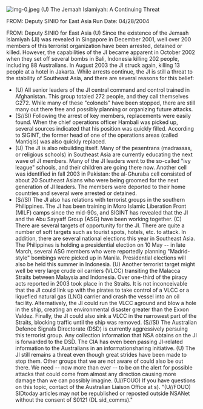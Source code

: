 ![img-0.jpeg](img-0.jpeg)
(U) The Jemaah Islamiyah: A Continuing Threat

FROM:
Deputy SINIO for East Asia
Run Date: 04/28/2004

FROM:
Deputy SINIO for East Asia
(U) Since the existence of the Jemaah Islamiyah (JI) was revealed in Singapore in December 2001, well over 200 members of this terrorist organization have been arrested, detained or killed. However, the capabilities of the JI became apparent in October 2002 when they set off several bombs in Bali, Indonesia killing 202 people, including 88 Australians. In August 2003 the JI struck again, killing 13 people at a hotel in Jakarta. While arrests continue, the JI is still a threat to the stability of Southeast Asia, and there are several reasons for this belief:

- (U) All senior leaders of the JI central command and control trained in Afghanistan. This group totaled 272 people, and they call themselves G272. While many of these "colonels" have been stopped, there are still many out there free and possibly planning or organizing future attacks.
- (S//SI) Following the arrest of key members, replacements were easily found. When the chief operations officer Hambali was picked up, several sources indicated that his position was quickly filled. According to SIGINT, the former head of one of the operations areas (called Mantiqis) was also quickly replaced.
- (U) The JI is also rebuilding itself. Many of the pesentrans (madrassas, or religious schools) in Southeast Asia are currently educating the next wave of JI members. Many of the JI leaders went to the so-called "ivy league" schools, and their children are going there now. Another cell was identified in fall 2003 in Pakistan: the al-Ghuraba cell consisted of about 20 Southeast Asians who were being groomed for the next generation of JI leaders. The members were deported to their home countries and several were arrested or detained.
- (S//SI) The JI also has relations with terrorist groups in the southern Philippines. The JI has been training in Moro Islamic Liberation Front (MILF) camps since the mid-90s, and SIGINT has revealed that the JI and the Abu Sayyaff Group (ASG) have been working together.
(C) There are several targets of opportunity for the JI. There are quite a number of soft targets such as tourist spots, hotels, etc. to attack. In addition, there are several national elections this year in Southeast Asia. The Philippines is holding a presidential election on 10 May -- in late March, several ASG members who were reportedly planning "Madrid-style" bombings were picked up in Manila. Presidential elections will also be held this summer in Indonesia.
(U) Another terrorist target might well be very large crude oil carriers (VLCC) transiting the Malacca Straits between Malaysia and Indonesia. Over one-third of the piracy acts reported in 2003 took place in the Straits. It is not inconceivable that the JI could link up with the pirates to take control of a VLCC or a liquefied natural gas (LNG) carrier and crash the vessel into an oil facility. Alternatively, the JI could run the VLCC aground and blow a hole in the ship, creating an environmental disaster greater than the Exxon Valdez. Finally, the JI could also sink a VLCC in the narrowest part of the Straits, blocking traffic until the ship was removed.
(S//SI) The Australian Defence Signals Directorate (DSD) is currently aggressively persuing this terrorist group. Any collection information that NSA obtains on the JI is forwarded to the DSD. The CIA has even been passing JI-related information to the Australians in an informationsharing initiative.
(U) The JI still remains a threat even though great strides have been made to stop them. Other
groups that we are not aware of could also be out there. We need -- now more than ever -- to be on the alert for possible attacks that could come from almost any direction causing more damage than we can possibly imagine.
(U//FOUO) If you have questions on this topic, contact
of the Australian Liaison Office at
s).
"(U//FOUO) SIDtoday articles may not be republished or reposted outside NSANet without the consent of S0121 (DL sid_comms)."
